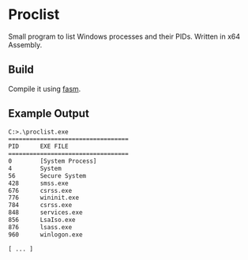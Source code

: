 # Proclist

Small program to list Windows processes and their PIDs. Written in x64 Assembly.

## Build

Compile it using [fasm](https://flatassembler.net).

## Example Output

```txt
C:>.\proclist.exe
==================================
PID      EXE FILE
==================================
0        [System Process]
4        System
56       Secure System
428      smss.exe
676      csrss.exe
776      wininit.exe
784      csrss.exe
848      services.exe
856      LsaIso.exe
876      lsass.exe
960      winlogon.exe

[ ... ]
```
